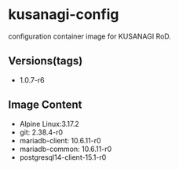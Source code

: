 # kusanagi-config

configuration container image for KUSANAGI RoD.

## Versions(tags)
- 1.0.7-r6

## Image Content
- Alpine Linux:3.17.2
- git: 2.38.4-r0
- mariadb-client: 10.6.11-r0
- mariadb-common: 10.6.11-r0
- postgresql14-client-15.1-r0


